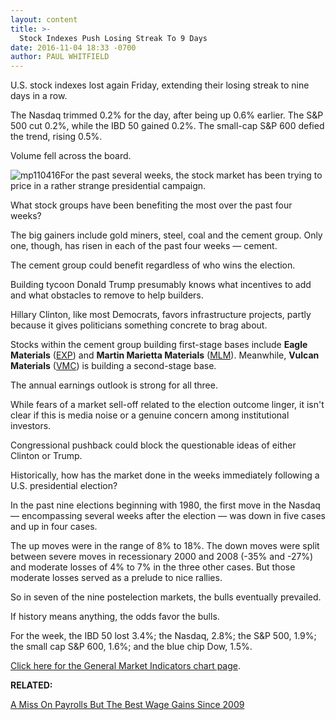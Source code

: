 ```yaml
---
layout: content
title: >-
  Stock Indexes Push Losing Streak To 9 Days
date: 2016-11-04 18:33 -0700
author: PAUL WHITFIELD
---
```






U.S. stock indexes lost again Friday, extending their losing streak to nine days in a row.


The Nasdaq trimmed 0.2% for the day, after being up 0.6% earlier. The S&P 500 cut 0.2%, while the IBD 50 gained 0.2%. The small-cap S&P 600 defied the trend, rising 0.5%.


Volume fell across the board.


![mp110416](https://www.investors.com/wp-content/uploads/2016/11/MP110416-186x300.png)For the past several weeks, the stock market has been trying to price in a rather strange presidential campaign.


What stock groups have been benefiting the most over the past four weeks?


The big gainers include gold miners, steel, coal and the cement group. Only one, though, has risen in each of the past four weeks — cement.


The cement group could benefit regardless of who wins the election.


Building tycoon Donald Trump presumably knows what incentives to add and what obstacles to remove to help builders.


Hillary Clinton, like most Democrats, favors infrastructure projects, partly because it gives politicians something concrete to brag about.


Stocks within the cement group building first-stage bases include **Eagle Materials** ([EXP](https://research.investors.com/quote.aspx?symbol=EXP)) and **Martin Marietta Materials** ([MLM](https://research.investors.com/quote.aspx?symbol=MLM)). Meanwhile, **Vulcan Materials** ([VMC](https://research.investors.com/quote.aspx?symbol=VMC)) is building a second-stage base.


The annual earnings outlook is strong for all three.


While fears of a market sell-off related to the election outcome linger, it isn't clear if this is media noise or a genuine concern among institutional investors.


Congressional pushback could block the questionable ideas of either Clinton or Trump.


Historically, how has the market done in the weeks immediately following a U.S. presidential election?


In the past nine elections beginning with 1980, the first move in the Nasdaq — encompassing several weeks after the election — was down in five cases and up in four cases.


The up moves were in the range of 8% to 18%. The down moves were split between severe moves in recessionary 2000 and 2008 (-35% and -27%) and moderate losses of 4% to 7% in the three other cases. But those moderate losses served as a prelude to nice rallies.


So in seven of the nine postelection markets, the bulls eventually prevailed.


If history means anything, the odds favor the bulls.


For the week, the IBD 50 lost 3.4%; the Nasdaq, 2.8%; the S&P 500, 1.9%; the small cap S&P 600, 1.6%; and the blue chip Dow, 1.5%.


[Click here for the General Market Indicators chart page](https://www.investors.com/wp-content/uploads/2016/11/GMI_110716.pdf).


**RELATED:**


[A Miss On Payrolls But The Best Wage Gains Since 2009](https://www.investors.com/news/economy/economy-added-jobs-in-october-jobless-rate/)




